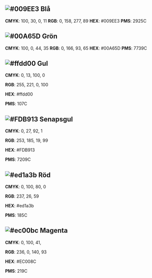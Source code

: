 
## ![#009EE3](https://placehold.co/15x15/009EE3/009EE3.png) Blå
**CMYK**: 100, 30, 0, 11
**RGB**: 0, 158, 277, 89 
**HEX**: #009EE3
**PMS**: 2925C 
 
## ![#00A65D](https://placehold.co/15x15/00A65D/00A65D.png) Grön

**CMYK**: 100, 0, 44, 35 
**RGB**: 0, 166, 93, 65
**HEX**: #00A65D 
**PMS**: 7739C 

## ![#ffdd00](https://placehold.co/15x15/ffdd00/ffdd00.png) Gul
**CMYK**: 0, 13, 100, 0

**RGB**: 255, 221, 0, 100

**HEX**: #ffdd00

**PMS**: 107C

## ![#FDB913](https://placehold.co/15x15/009EE3/FDB913.png) Senapsgul
**CMYK**: 0, 27, 92, 1

**RGB**: 253, 185, 19, 99

**HEX**: #FDB913

**PMS**: 7209C 

## ![#ed1a3b](https://placehold.co/15x15/ed1a3b/ed1a3b.png) Röd
**CMYK**: 0, 100, 80, 0

**RGB**: 237, 26, 59

**HEX**: #ed1a3b

**PMS**: 185C 


## ![#ec00bc](https://placehold.co/15x15/ec00bc/ec00bc.png) Magenta
**CMYK**: 0, 100, 41, 

**RGB**: 236, 0, 140, 93

**HEX**: #EC008C

**PMS**: 219C 
